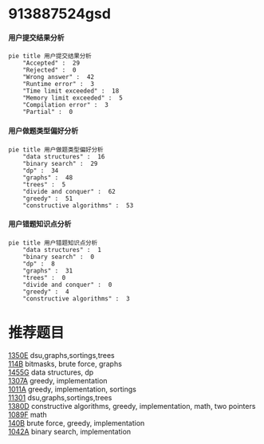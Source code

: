 # 913887524gsd

<!-- tabs:start -->



#### **用户提交结果分析**

```mermaid
pie title 用户提交结果分析
    "Accepted" :  29
    "Rejected" :  0
    "Wrong answer" :  42
    "Runtime error" :  3
    "Time limit exceeded" :  18
    "Memory limit exceeded" :  5
    "Compilation error" :  3
    "Partial" :  0
```

#### **用户做题类型偏好分析**

```mermaid
pie title 用户做题类型偏好分析
    "data structures" :  16
    "binary search" :  29
    "dp" :  34
    "graphs" :  48
    "trees" :  5
    "divide and conquer" :  62
    "greedy" :  51
    "constructive algorithms" :  53
```
#### **用户错题知识点分析**

```mermaid
pie title 用户错题知识点分析
    "data structures" :  1
    "binary search" :  0
    "dp" :  8
    "graphs" :  31
    "trees" :  0
    "divide and conquer" :  0
    "greedy" :  4
    "constructive algorithms" :  3
```



<!-- tabs:end -->
# 推荐题目
[1350E](https://codeforces.com/contest/1350/problem/E)		dsu,graphs,sortings,trees		  
[114B](https://codeforces.com/contest/114/problem/B)		bitmasks,
                        brute force,
                        graphs		  
[1455G](https://codeforces.com/contest/1455/problem/G)		data structures,
                        dp		  
[1307A](https://codeforces.com/contest/1307/problem/A)		greedy,
                        implementation		  
[1011A](https://codeforces.com/contest/1011/problem/A)		greedy,
                        implementation,
                        sortings		  
[11301](https://codeforces.com/contest/1130/problem/1)		dsu,graphs,sortings,trees		  
[1380D](https://codeforces.com/contest/1380/problem/D)		constructive algorithms,
                        greedy,
                        implementation,
                        math,
                        two pointers		  
[1089F](https://codeforces.com/contest/1089/problem/F)		math		  
[140B](https://codeforces.com/contest/140/problem/B)		brute force,
                        greedy,
                        implementation		  
[1042A](https://codeforces.com/contest/1042/problem/A)		binary search,
                        implementation		  
